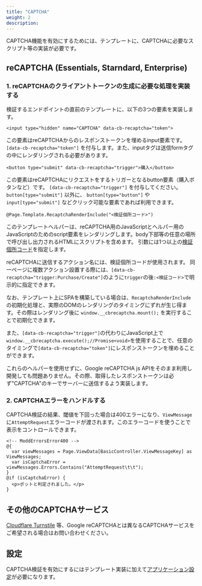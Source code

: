 ```yaml
---
title: "CAPTCHA"
weight: 2
description:
---
```


CAPTCHA機能を有効にするためには、テンプレートに、CAPTCHAに必要なスクリプト等の実装が必要です。

## reCAPTCHA (Essentials, Starndard, Enterprise)

### 1. reCAPTCHAのクライアントトークンの生成に必要な処理を実装する

検証するエンドポイントの直前のテンプレートに、以下の3つの要素を実装します。

```
<input type="hidden" name="CAPTCHA" data-cb-recaptcha="token">
```
この要素はreCAPTCHAからのレスポンストークンを埋めるinput要素です。 `[data-cb-recaptcha="token"]` を付与します。また、inputタグは送信formタグの中にレンダリングされる必要があります。


```
<button type="submit" data-cb-recaptcha="trigger">購入</button>
```
この要素はreCAPTCHAにリクエストをするトリガーとなるbutton要素（購入ボタンなど）です。 `[data-cb-recaptcha="trigger"]` を付与してください。
`button[type="submit"]` 以外に、 `button[type="button"]` や `input[type="submit"]` などクリック可能な要素であれば利用できます。


```
@Page.Template.RecaptchaRenderInclude("<検証個所コード>")
```
このテンプレートヘルパーは、reCAPTCHA用のJavaScriptとヘルパー用のJavaScriptのためのscript要素をレンダリングします。body下部等の任意の場所で呼び出し出力されるHTMLにスクリプトを含めます。
引数には1つ以上の[検証個所コード](../../management/admin/ec/config/#captcha)を指定します。

reCAPTCHAに送信するアクション名には、検証個所コードが使用されます。
同一ページに複数アクション設置する際には、`[data-cb-recaptcha="trigger:Purchase/Create"]`のように`trigger`の後`:<検証コード>`で明示的に指定できます。


なお、テンプレート上にSPAを構築している場合は、`RecaptchaRenderInclude` の初期化処理と、実際のDOMのレンダリングのタイミングにずれが生じ得ます。その際はレンダリング後に `window.__cbrecaptcha.mount();` を実行することで初期化できます。

<!-- textlint-disable ja-technical-writing/sentence-length -->
また、`[data-cb-recaptcha="trigger"]`の代わりにJavaScript上で`window.__cbrecaptcha.execute();//Promise<void>`を使用することで、任意のタイミングで`[data-cb-recaptcha="token"]`にレスポンストークンを埋めることができます。
<!-- textlint-enable ja-technical-writing/sentence-length -->

これらのヘルパーを使用せずに、Google reCAPTCHA js APIをそのまま利用し開発しても問題ありません。その際、取得したレスポンストークンは必ず"CAPTCHA"のキーでサーバーに送信するよう実装します。

### 2. CAPTCHAエラーをハンドルする 

CAPTCHA検証の結果、閾値を下回った場合は400エラーになり、`ViewMessage`に`AttemptRequest`エラーコードが渡されます。このエラーコードを使うことで表示をコントロールできます。

```
<!-- ModdErrorsError400 -->
@{
  var viewMessages = Page.ViewData[BasicController.ViewMessageKey] as ViewMessages;
  var isCaptchaError = viewMessages.Errors.Contains("AttemptRequest\t\t"); 
}
@if (isCaptchaError) {
  <p>ボットと判定されました。</p>
}
```

## その他のCAPTCHAサービス

[Cloudflare Turnstile](https://www.cloudflare.com/ja-jp/products/turnstile/) 等、Google reCAPTCHAとは異なるCAPTCHAサービスをご希望される場合はお問い合わせください。

## 設定

CAPTCHA検証を有効にするにはテンプレート実装に加えて[アプリケーション設定](../../management/admin/ec/config/#captcha)が必要になります。

